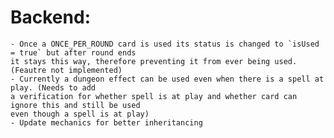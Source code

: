 # Backend:
    - Once a ONCE_PER_ROUND card is used its status is changed to `isUsed = true` but after round ends
    it stays this way, therefore preventing it from ever being used. (Feautre not implemented)
    - Currently a dungeon effect can be used even when there is a spell at play. (Needs to add
    a verification for whether spell is at play and whether card can ignore this and still be used
    even though a spell is at play)
    - Update mechanics for better inheritancing
